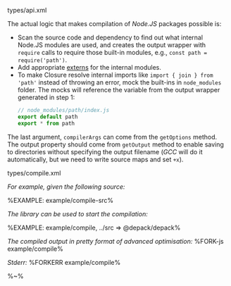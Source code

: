<typedef name="compile" noArgTypesInToc>types/api.xml</typedef>

The actual logic that makes compilation of _Node.JS_ packages possible is:

- Scan the source code and dependency to find out what internal Node.JS modules are used, and creates the output wrapper with `require` calls to require those built-in modules, e.g., `const path = require('path')`.
- Add appropriate [externs](https://github.com/dpck/externs) for the internal modules.
- To make Closure resolve internal imports like `import { join } from 'path'` instead of throwing an error, mock the built-ins in `node_modules` folder. The mocks will reference the variable from the output wrapper generated in step 1:
    ```js
    // node_modules/path/index.js
    export default path
    export * from path
    ```

The last argument, `compilerArgs` can come from the `getOptions` method. The output property should come from `getOutput` method to enable saving to directories without specifying the output filename (_GCC_ will do it automatically, but we need to write source maps and set `+x`).

<typedef narrow>types/compile.xml</typedef>

_For example, given the following source:_

%EXAMPLE: example/compile-src%

_The library can be used to start the compilation:_

%EXAMPLE: example/compile, ../src => @depack/depack%

_The compiled output in pretty format of advanced optimisation:_
%FORK-js example/compile%

_Stderr:_
%FORKERR example/compile%

%~%